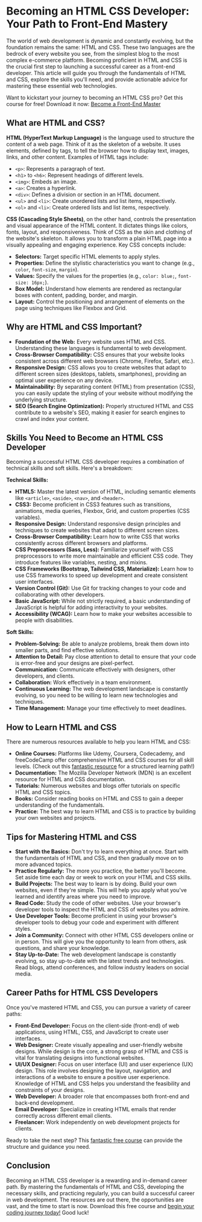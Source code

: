 # Becoming an HTML CSS Developer: Your Path to Front-End Mastery

The world of web development is dynamic and constantly evolving, but the foundation remains the same: HTML and CSS. These two languages are the bedrock of every website you see, from the simplest blog to the most complex e-commerce platform. Becoming proficient in HTML and CSS is the crucial first step to launching a successful career as a front-end developer. This article will guide you through the fundamentals of HTML and CSS, explore the skills you'll need, and provide actionable advice for mastering these essential web technologies.

Want to kickstart your journey to becoming an HTML CSS pro? Get this course for free! Download it now: [Become a Front-End Master](https://udemywork.com/html-css-developer)

## What are HTML and CSS?

**HTML (HyperText Markup Language)** is the language used to structure the content of a web page. Think of it as the skeleton of a website. It uses elements, defined by tags, to tell the browser how to display text, images, links, and other content. Examples of HTML tags include:

*   `<p>`: Represents a paragraph of text.
*   `<h1>` to `<h6>`: Represent headings of different levels.
*   `<img>`: Embeds an image.
*   `<a>`: Creates a hyperlink.
*   `<div>`: Defines a division or section in an HTML document.
*   `<ul>` and `<li>`: Create unordered lists and list items, respectively.
*   `<ol>` and `<li>`: Create ordered lists and list items, respectively.

**CSS (Cascading Style Sheets)**, on the other hand, controls the presentation and visual appearance of the HTML content. It dictates things like colors, fonts, layout, and responsiveness. Think of CSS as the skin and clothing of the website's skeleton. It allows you to transform a plain HTML page into a visually appealing and engaging experience. Key CSS concepts include:

*   **Selectors:**  Target specific HTML elements to apply styles.
*   **Properties:** Define the stylistic characteristics you want to change (e.g., `color`, `font-size`, `margin`).
*   **Values:**  Specify the values for the properties (e.g., `color: blue;`, `font-size: 16px;`).
*   **Box Model:** Understand how elements are rendered as rectangular boxes with content, padding, border, and margin.
*   **Layout:**  Control the positioning and arrangement of elements on the page using techniques like Flexbox and Grid.

## Why are HTML and CSS Important?

*   **Foundation of the Web:**  Every website uses HTML and CSS. Understanding these languages is fundamental to web development.
*   **Cross-Browser Compatibility:** CSS ensures that your website looks consistent across different web browsers (Chrome, Firefox, Safari, etc.).
*   **Responsive Design:**  CSS allows you to create websites that adapt to different screen sizes (desktops, tablets, smartphones), providing an optimal user experience on any device.
*   **Maintainability:** By separating content (HTML) from presentation (CSS), you can easily update the styling of your website without modifying the underlying structure.
*   **SEO (Search Engine Optimization):**  Properly structured HTML and CSS contribute to a website's SEO, making it easier for search engines to crawl and index your content.

## Skills You Need to Become an HTML CSS Developer

Becoming a successful HTML CSS developer requires a combination of technical skills and soft skills. Here's a breakdown:

**Technical Skills:**

*   **HTML5:**  Master the latest version of HTML, including semantic elements like `<article>`, `<aside>`, `<nav>`, and `<header>`.
*   **CSS3:**  Become proficient in CSS3 features such as transitions, animations, media queries, Flexbox, Grid, and custom properties (CSS variables).
*   **Responsive Design:**  Understand responsive design principles and techniques to create websites that adapt to different screen sizes.
*   **Cross-Browser Compatibility:** Learn how to write CSS that works consistently across different browsers and platforms.
*   **CSS Preprocessors (Sass, Less):**  Familiarize yourself with CSS preprocessors to write more maintainable and efficient CSS code. They introduce features like variables, nesting, and mixins.
*   **CSS Frameworks (Bootstrap, Tailwind CSS, Materialize):**  Learn how to use CSS frameworks to speed up development and create consistent user interfaces.
*   **Version Control (Git):** Use Git for tracking changes to your code and collaborating with other developers.
*   **Basic JavaScript:**  While not strictly required, a basic understanding of JavaScript is helpful for adding interactivity to your websites.
*   **Accessibility (WCAG):**  Learn how to make your websites accessible to people with disabilities.

**Soft Skills:**

*   **Problem-Solving:** Be able to analyze problems, break them down into smaller parts, and find effective solutions.
*   **Attention to Detail:** Pay close attention to detail to ensure that your code is error-free and your designs are pixel-perfect.
*   **Communication:**  Communicate effectively with designers, other developers, and clients.
*   **Collaboration:**  Work effectively in a team environment.
*   **Continuous Learning:**  The web development landscape is constantly evolving, so you need to be willing to learn new technologies and techniques.
*   **Time Management:**  Manage your time effectively to meet deadlines.

## How to Learn HTML and CSS

There are numerous resources available to help you learn HTML and CSS:

*   **Online Courses:** Platforms like Udemy, Coursera, Codecademy, and freeCodeCamp offer comprehensive HTML and CSS courses for all skill levels. (Check out this [fantastic resource](https://udemywork.com/html-css-developer) for a structured learning path!)
*   **Documentation:**  The Mozilla Developer Network (MDN) is an excellent resource for HTML and CSS documentation.
*   **Tutorials:**  Numerous websites and blogs offer tutorials on specific HTML and CSS topics.
*   **Books:**  Consider reading books on HTML and CSS to gain a deeper understanding of the fundamentals.
*   **Practice:**  The best way to learn HTML and CSS is to practice by building your own websites and projects.

## Tips for Mastering HTML and CSS

*   **Start with the Basics:**  Don't try to learn everything at once. Start with the fundamentals of HTML and CSS, and then gradually move on to more advanced topics.
*   **Practice Regularly:**  The more you practice, the better you'll become. Set aside time each day or week to work on your HTML and CSS skills.
*   **Build Projects:**  The best way to learn is by doing. Build your own websites, even if they're simple. This will help you apply what you've learned and identify areas where you need to improve.
*   **Read Code:**  Study the code of other websites. Use your browser's developer tools to inspect the HTML and CSS of websites you admire.
*   **Use Developer Tools:**  Become proficient in using your browser's developer tools to debug your code and experiment with different styles.
*   **Join a Community:**  Connect with other HTML CSS developers online or in person. This will give you the opportunity to learn from others, ask questions, and share your knowledge.
*   **Stay Up-to-Date:**  The web development landscape is constantly evolving, so stay up-to-date with the latest trends and technologies. Read blogs, attend conferences, and follow industry leaders on social media.

## Career Paths for HTML CSS Developers

Once you've mastered HTML and CSS, you can pursue a variety of career paths:

*   **Front-End Developer:**  Focus on the client-side (front-end) of web applications, using HTML, CSS, and JavaScript to create user interfaces.
*   **Web Designer:**  Create visually appealing and user-friendly website designs. While design is the core, a strong grasp of HTML and CSS is vital for translating designs into functional websites.
*   **UI/UX Designer:**  Focus on user interface (UI) and user experience (UX) design. This role involves designing the layout, navigation, and interactions of a website to ensure a positive user experience. Knowledge of HTML and CSS helps you understand the feasibility and constraints of your designs.
*   **Web Developer:**  A broader role that encompasses both front-end and back-end development.
*   **Email Developer:**  Specialize in creating HTML emails that render correctly across different email clients.
*   **Freelancer:**  Work independently on web development projects for clients.

Ready to take the next step? This [fantastic free course](https://udemywork.com/html-css-developer) can provide the structure and guidance you need.

## Conclusion

Becoming an HTML CSS developer is a rewarding and in-demand career path. By mastering the fundamentals of HTML and CSS, developing the necessary skills, and practicing regularly, you can build a successful career in web development. The resources are out there, the opportunities are vast, and the time to start is now. Download this free course and [begin your coding journey today!](https://udemywork.com/html-css-developer) Good luck!
